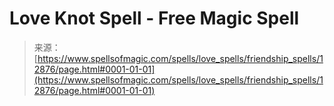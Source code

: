 <!--yml
category: 未分类
date: 2024-06-12 18:50:52
-->

# Love Knot Spell - Free Magic Spell

> 来源：[https://www.spellsofmagic.com/spells/love_spells/friendship_spells/12876/page.html#0001-01-01](https://www.spellsofmagic.com/spells/love_spells/friendship_spells/12876/page.html#0001-01-01)